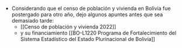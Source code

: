 - Considerando que el censo de población y vivienda en Bolivia fue postergado para otro año, dejo algunos apuntes antes que sea demasiado tarde:
	- [[Censo de población y vivienda 2022]]
	- y su financiamiento [[BO-L1220 Programa de Fortalecimiento del Sistema Estadístico del Estado Plurinacional de Bolivia]]